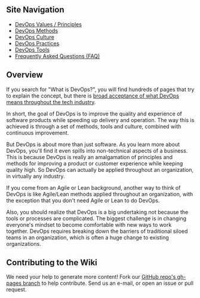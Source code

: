 
## Site Navigation
 - [DevOps Values / Principles](./principles/)
 - [DevOps Methods](./methods/)
 - [DevOps Culture](./culture/)
 - [DevOps Practices](./practices/)
 - [DevOps Tools](./tools/)
 - [Frequently Asked Questions (FAQ)](./faq.md)

## Overview
If you search for "What is DevOps?", you will find hundreds of pages that try to explain the concept, but there is [broad acceptance of what DevOps means throughout the tech industry](https://devops.com/surprise-broad-agreement-on-the-definition-of-devops/).

In short, the goal of DevOps is to improve the quality and experience of software products while speeding up delivery and operation. The way this is achieved is through a set of methods, tools and culture, combined with continuous improvement.

But DevOps is about more than just software. As you learn more about DevOps, you'll find it even spills into non-technical aspects of a business. This is because DevOps is really an amalgamation of principles and methods for improving a product or customer experience while keeping quality high. So DevOps can actually be applied throughout an organization, in virtually any industry.

If you come from an Agile or Lean background, another way to think of DevOps is like Agile/Lean methods applied throughout an organization, with the exception that you don't need Agile or Lean to do DevOps.

Also, you should realize that DevOps is a big undertaking not because the tools or processes are complicated. The biggest challenge is in changing everyone's mindset to become comfortable with new ways to work together. DevOps requires breaking down the barriers of traditional siloed teams in an organization, which is often a huge change to existing organizations.

## Contributing to the Wiki
We need your help to generate more content! Fork our [GitHub repo's gh-pages branch](https://github.com/peterwwillis/devopsyoga-content/tree/gh-pages) to help contribute. Send us an e-mail, or open an issue or pull request.

